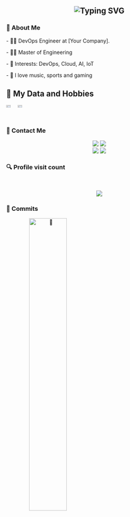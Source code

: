 <h2 align="center">
  <img src="https://readme-typing-svg.herokuapp.com?color=8100F7&lines=Hello%2C+World!+Welcome+to+my+Github]!" alt="Typing SVG" />
</h2>

### 👋 About Me
<div style="display: inline_block"  >
  
<p> - 👨‍💻 DevOps Engineer at [Your Company]. </p>
<p> - 👨‍🎓 Master of Engineering </p>
<p> - 🎯 Interests: DevOps, Cloud, AI, IoT </p>
<p> - 🦊 I love music, sports and gaming </p>
  
</div>

## 🚀 My Data and Hobbies <br>
 
<div style="display: flex; justify-content: space-between;">
    <div style="display: flex;">
        <img width="45%" alt="🦑" src="./general.svg">
        <img width="45%" alt="🦑" src="./media.svg" align="right"/>
    </div>
</div>

<h3>📱 Contact Me</h3> 

<p align="center">
  <a href="https://instagram.com/[Your Instagram]" target="_blank"><img src="https://img.shields.io/badge/-Instagram-%23E4405F?style=for-the-badge&logo=instagram&logoColor=white" target="_blank"></a>
 <a href="https://api.whatsapp.com/send?phone=[Your Phone]&text=." target="_blank"><img src="https://img.shields.io/badge/WhatsApp-25D366?style=for-the-badge&logo=whatsapp&logoColor=white" 
 target="_blank"></a>
  <br>
  <a href = "mailto:[Your Email]"><img src="https://img.shields.io/badge/-Gmail-%23333?style=for-the-badge&logo=gmail&logoColor=white" target="_blank"></a>
  <a href="https://www.linkedin.com/in/[Your LinkedIn]" target="_blank"><img src="https://img.shields.io/badge/-LinkedIn-%230077B5?style=for-the-badge&logo=linkedin&logoColor=white" target="_blank"></a>
</p>

<h3>🔍 Profile visit count </h3> <br>
 <p align="center"> 
   <img alingn="center" src="https://profile-counter.glitch.me/[YourUsername]/count.svg" />
 </p>


<h3>🎉 Commits </h3> 
<div align="center"> 
        <img width="45%" alt="🦑" src="https://github.com/[YourUsername]/[YourUsername]/blob/output/github-contribution-grid-snake-dark.svg" align="left"/>
</p>
